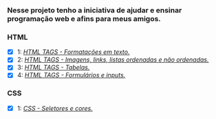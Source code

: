 ### Nesse projeto tenho a iniciativa de ajudar e ensinar programação web e afins para meus amigos.

### HTML 
- [x] 1: [_HTML TAGS - Formatações em texto._](https://github.com/LiukenMonteiro/Projeto---aulas/blob/main/Projeto%20-%20aula%201/aula1.html)
- [x] 2: [_HTML TAGS - Imagens, links, listas ordenadas e não ordenadas._](https://github.com/LiukenMonteiro/Projeto---aulas/tree/main/Projeto%20-%20aula%202)
- [x] 3: [_HTML TAGS - Tabelas._](https://github.com/LiukenMonteiro/Projeto---aulas/tree/main/Projeto%20-%20aula%203)
- [x] 4: [_HTML TAGS - Formulários e inputs._](https://github.com/LiukenMonteiro/Projeto---aulas/tree/main/Projeto%20-%20aula%204)

### CSS 
- [x] 1: [_CSS - Seletores e cores._](https://github.com/LiukenMonteiro/Projeto---aulas/tree/main/Projeto%20-%20aula%205)